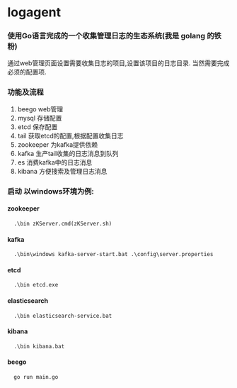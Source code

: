 # logagent
### 使用Go语言完成的一个收集管理日志的生态系统(我是 golang 的铁粉)

通过web管理页面设置需要收集日志的项目,设置该项目的日志目录.
当然需要完成必须的配置项.

### 功能及流程

  1. beego    web管理
  2. mysql    存储配置
  3. etcd     保存配置
  4. tail     获取etcd的配置,根据配置收集日志
  5. zookeeper 为kafka提供依赖
  6. kafka    生产tail收集的日志消息到队列
  7. es       消费kafka中的日志消息
  8. kibana   方便搜索及管理日志消息

### 启动 以windows环境为例:

  #### zookeeper
     
      .\bin zKServer.cmd(zKServer.sh)
     
  #### kafka
  
      .\bin\windows kafka-server-start.bat .\config\server.properties
      
  #### etcd
  
      .\bin etcd.exe
      
  #### elasticsearch
  
      .\bin elasticsearch-service.bat
      
  #### kibana
  
      .\bin kibana.bat
      
  #### beego
  
      go run main.go
